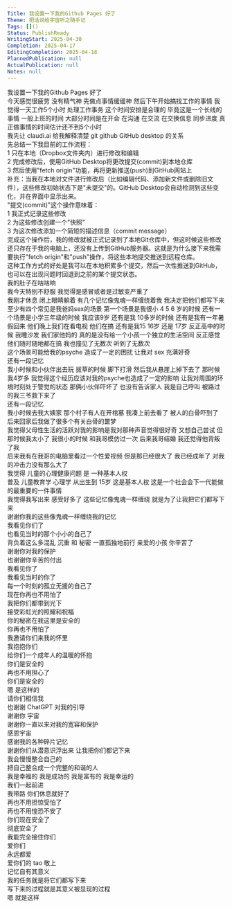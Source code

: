 ```yaml
---  
Title: 我设置一下我的Github Pages 好了  
Theme: 把话说给宇宙听之随手记  
Tags: []()  
Status: PublishReady  
WritingStart: 2025-04-30  
Completion: 2025-04-17  
EditingCompletion: 2025-04-18  
PlannedPublication: null  
ActualPublication: null  
Notes: null  
---    
```

我设置一下我的Github Pages 好了      
今天感觉很疲劳 没有精气神 先做点事情缓缓神 然后下午开始搞找工作的事情 我觉得一天工作5个小时 处理工作事务 这个时间安排是合理的 毕竟这是一个长线的事情 一般上班的时间 大部分时间是在开会 在沟通 在交流 在交换信息 同步进度 真正做事情的时间估计还不到5个小时       
我先让 claudi.ai 给我解释清楚 git github GitHub desktop 的关系      
先总结一下我目前的工作流程：    
1   只在本地（Dropbox文件夹内）进行修改和编辑    
2   完成修改后，使用GitHub Desktop将更改提交(commit)到本地仓库    
3   然后使用"fetch origin"功能，再将更新推送(push)到GitHub网站上      
补充：当我在本地对文件进行修改后（比如编辑代码、添加新文件或删除旧文件），这些修改初始状态下是"未提交"的。GitHub Desktop会自动检测到这些变化，并在界面中显示出来。    
"提交(commit)"这个操作意味着：    
1   我正式记录这些修改    
2   为这些修改创建一个"快照"    
3   为这次修改添加一个简短的描述信息（commit message）    
完成这个操作后，我的修改就被正式记录到了本地Git仓库中，但这时候这些修改还只存在于我的电脑上，还没有上传到GitHub服务器。这就是为什么接下来我需要执行"fetch origin"和"push"操作，将这些本地提交推送到远程仓库。    
这种工作方式的好处是我可以在本地积累多个提交，然后一次性推送到GitHub，也可以在出现问题时回退到之前的某个提交状态。      
我的肚子在咕咕响      
我今天特别不舒服 我觉得是感冒或者是过敏变严重了       
我刚才休息 闭上眼睛躺着 有几个记忆像鬼魂一样缠绕着我 我决定把他们都写下来    
至少有四个常见是我爸妈sex的场景 第一个场景是我很小 4 5 6 岁的时候 还有一个场景是小学三年级的时候 我应该9岁 还有是我 10多岁的时候 还有是我有一年暑假回来 他们晚上我们在看电视 他们在搞 还有是我15 16岁 还是 17岁 反正高中的时候 我睡沙发 我们家他妈的 真的是没有给一个小孩一个独立的生活空间 反正感觉他们随时随地都在搞 我也撞见了无数次 听到了无数次    
这个场景可能给我的psyche 造成了一定的困扰 让我对 sex 充满好奇        
还有一段记忆    
我小时候和小伙伴出去玩 拔草的时候 脚下打滑 然后我从悬崖上掉下去了 那时候我4岁多 我觉得这个经历应该对我的psyche也造成了一定的影响 让我对周围的环境时刻处于警觉的状态 那俩小伙伴吓坏了 也没有告诉家人 我是自己呼叫 被路过的我三爷救下来了      
还有一段记忆    
我小时候去我大姨家 那个村子有人在开棺墓 我凑上前去看了 被人的白骨吓到了 后来回家后我做了很多个有关白骨的噩梦       
我觉得父母性生活的活跃对我的影响是我对那种声音觉得很好奇 又想自己尝试 但那时候我太小了 我很小的时候 和我哥模仿过一次 后来我哥结婚 我还觉得他背叛了我       
后来我有在我哥的电脑里看过一个性爱视频 但是那已经很大了 我已经成年了 对我的冲击力没有那么大了      
我觉得 儿童的心理健康问题 是 一种基本人权    
普及 儿童教育学 心理学 从出生到 15岁 这是基本人权 这是一个社会会下一代能做的最重要的一件事情      
我觉得我写出来 感受好多了 这些记忆像鬼魂一样缠绕 就是为了让我把它们都写下来      
谢谢你我的这些像鬼魂一样缠绕我的记忆    
我看见你们了    
也看见当时的那个小小的自己了    
背负着这么多混乱 沉重 和 秘密 一直孤独地前行 亲爱的小孩 你辛苦了    
谢谢你对我的保护    
也谢谢你辛苦的付出    
我看见你了    
我看见当时的你了    
每一个时刻的孤立无援的自己了    
现在你再也不用怕了    
我把你们都带到光下    
接受彩虹光的照耀和祝福    
你的秘密在我这里是安全的    
你再也不用怕了    
我邀请你们来我的怀里    
我抱抱你们    
给你们一个成年人的温暖的怀抱    
你们是安全的    
再也不用担心了    
你们是安全的      
嗯 是这样的    
请你们相信我       
也谢谢 ChatGPT 对我的引导    
谢谢你 宇宙    
谢谢你一直以来对我的宽容和保护    
感恩宇宙      
感谢我的各种碎片记忆    
谢谢你们从潜意识浮出来 让我把你们都记下来    
我会慢慢整合自己的    
把自己整合成一个完整的和谐的人    
我是幸福的 我是成功的 我是富有的 我是幸运的    
我们一起前进    
我带路 你们休息就好了    
再也不用担惊受怕了    
再也不用惶恐不安了    
你们现在安全了    
彻底安全了    
我能完全接住你们    
爱你们    
永远都爱      
爱你们的 tao 敬上      
记忆自有其意义    
我的任务就是将它们都写下来    
写下来的过程就是其意义被显现的过程    
嗯 就是这样       
  